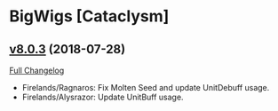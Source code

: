 # BigWigs [Cataclysm]

## [v8.0.3](https://github.com/BigWigsMods/BigWigs_Cataclysm/tree/v8.0.3) (2018-07-28)
[Full Changelog](https://github.com/BigWigsMods/BigWigs_Cataclysm/compare/v8.0.2...v8.0.3)

- Firelands/Ragnaros: Fix Molten Seed and update UnitDebuff usage.  
- Firelands/Alysrazor: Update UnitBuff usage.  
